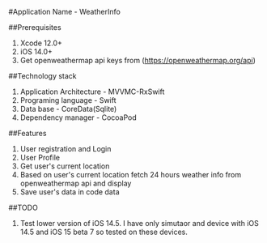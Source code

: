 
#Application Name - WeatherInfo 

##Prerequisites
1. Xcode 12.0+
2. iOS 14.0+ 
3. Get openweathermap api keys from (https://openweathermap.org/api)

##Technology stack
1. Application Architecture - MVVMC-RxSwift
2. Programing language - Swift
3. Data base - CoreData(Sqlite)
4. Dependency manager - CocoaPod 


##Features
1. User registration and Login
2. User Profile
3. Get user's current location
3. Based on user's current location fetch 24 hours weather info from openweathermap api and display 
4. Save user's data in code data

##TODO
1. Test lower version of iOS 14.5. I have only simutaor and device with iOS 14.5 and iOS 15 beta 7 so tested on these devices.
